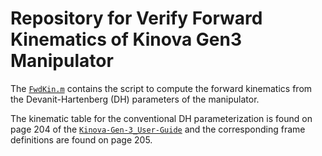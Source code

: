 # Repository for Verify Forward Kinematics of Kinova Gen3 Manipulator
The [`FwdKin.m`](FwdKin.m) contains the script to compute the forward kinematics from the Devanit-Hartenberg (DH) parameters of the manipulator.

The kinematic table for the conventional DH parameterization is found on page 204 of the [`Kinova-Gen-3_User-Guide`](Kinova-Gen-3_User-Guide.pdf) and the corresponding frame definitions are found on page 205. 